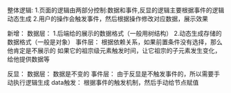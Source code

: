 整体逻辑:
    1.页面的逻辑由两部分控制:数据和事件,反显的逻辑主要根据事件的逻辑动态生成
    2.用户的操作会触发事件，然后根据操作修改对应数据，展示效果

新增：
    数据层：
        1.后端给的展示的数据格式（一般用树结构）
        2.动态生成存储的数据格式（一般是对象）
    事件层：
        根据依赖关系，如果前置条件没有选择，那么他肯定是不展示的
        如果它的祖宗级元素触发时间，让它祖宗的子元素发生变化，给他提供数据等

反显：
    数据层：
        数据是不变的
    事件层：
        由于反显是不触发事件的，所以需要手动执行逻辑生成
    data触发：
        根据事件的触发机制，然后手动给节点赋值